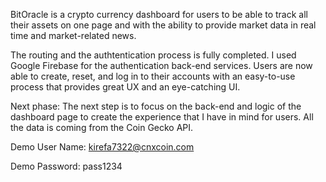 BitOracle is a crypto currency dashboard for users to be able to track all their assets on one page and with the ability to provide market data in real time and market-related news.

The routing and the authtentication process is fully completed. I used Google Firebase for the authentication back-end services. Users are now able to create, reset, and log in to their accounts with an easy-to-use process that provides great UX and an eye-catching UI.

Next phase: The next step is to focus on the back-end and logic of the dashboard page to create the experience that I have in mind for users. All the data is coming from the Coin Gecko API.


Demo User Name: kirefa7322@cnxcoin.com

Demo Password: pass1234
